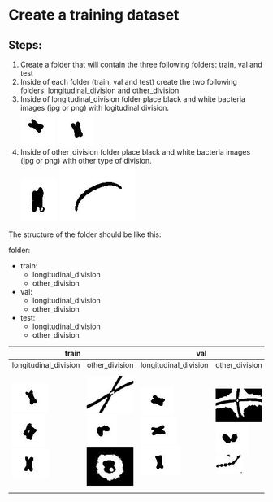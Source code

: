 # Create a training dataset

## Steps:
1. Create a folder that will contain the three following folders: train, val and test
2. Inside of each folder (train, val and test) create the two following folders: longitudinal_division and other_division
3. Inside of longitudinal_division folder place black and white bacteria images (jpg or png) with logitudinal division.<br>
![longitudinal1](imgs/longdiv_train_55.jpg) ![longitudinal2](imgs/longdiv_train_72.jpg)
4. Inside of other_division folder place black and white bacteria images (jpg or png) with other type of division.<br>
![other1](other_1.jpg) ![other2](other_2.jpg)

The structure of the folder should be like this:<br>

folder:
  * train:<br>
    * longitudinal_division<br>
    * other_division<br>
  * val:<br>
    * longitudinal_division<br>
    * other_division<br>
  * test:<br>
    * longitudinal_division<br>
    * other_division<br>

<table>
  <thead>
    <tr>
      <th colspan=4>train</th>
      <th colspan=4>val</th>
      <th colspan=4>test</th>
    </tr>
  </thead>
  <tbody>
    <tr>
      <td colspan=2>longitudinal_division</td>
      <td colspan=2>other_division</td>
      <td colspan=2>longitudinal_division</td>
      <td colspan=2>other_division</td>
      <td colspan=2>longitudinal_division</td>
      <td colspan=2>other_division</td>
    </tr>
      <td colspan=2><img src="train_long_1.jpg" alt=""></img> <img src="train_long_2.jpg" alt=""></img> <img src="train_long_3.jpg" alt=""></img>
      <td colspan=2><img src="train_other_1.jpg" alt=""></img> <img src="train_other_2.jpg" alt=""></img> <img src="train_other_3.jpg" alt=""></img>
      <td colspan=2><img src="val_long_1.jpg" alt=""></img> <img src="val_long_2.jpg" alt=""></img> <img src="val_long_3.jpg" alt=""></img>
      <td colspan=2><img src="val_other_1.jpg" alt=""></img> <img src="val_other_2.jpg" alt=""></img> <img src="val_other_3.jpg" alt=""></img>
      <td colspan=2><img src="test_long_1.jpg" alt=""></img> <img src="test_long_2.jpg" alt=""></img> <img src="test_long_3.jpg" alt=""></img>
      <td colspan=2><img src="test_other_1.jpg" alt=""></img> <img src="test_other_2.jpg" alt=""></img> <img src="test_other_3.jpg" alt=""></img>
    <tr>
    </tr>
  </tbody>
</table>
